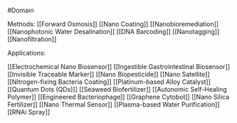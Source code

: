 #Domain 

Methods:
[[Forward Osmosis]]
[[Nano Coating]]
[[Nanobioremediation]]
[[Nanophotonic Water Desalination]]
[[DNA Barcoding]]
[[Nanotagging]]
[[Nanofiltration]]




Applications:

[[Electrochemical Nano Biosensor]]
[[Ingestible Gastrointestinal Biosensor]]
[[Invisible Traceable Marker]]
[[Nano Biopesticide]]
[[Nano Satellite]]
[[Nitrogen-fixing Bacteria Coating]]
[[Platinum-based Alloy Catalyst]]
[[Quantum Dots (QDs)]]
[[Seaweed Biofertilizer]]
[[Autonomic Self-Healing Polymer]]
[[Engineered Bacteriophage]]
[[Graphene Cytobot]]
[[Nano Silica Fertilizer]]
[[Nano Thermal Sensor]]
[[Plasma-based Water Purification]]
[[RNAi Spray]]